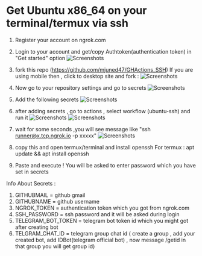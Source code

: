 # Get Ubuntu x86_64 on your terminal/termux via ssh
1) Register your account on ngrok.com
2) Login to your account and get/copy Authtoken(authentication token) in
   "Get started" option 
![Screenshots](https://raw.githubusercontent.com/mjuned47/GHActions_SSH/master/screenshots/ngrok_token.jpg)

3) fork this repo (https://github.com/mjuned47/GHActions_SSH)
   If you are using mobile then , click to desktop site and fork :
![Screenshots](https://raw.githubusercontent.com/mjuned47/GHActions_SSH/master/screenshots/fork.jpg)

4) Now go to your repository settings and go to secrets
![Screenshots](https://raw.githubusercontent.com/mjuned47/GHActions_SSH/master/screenshots/settings.jpg)

5) Add the following secrets
![Screenshots](https://raw.githubusercontent.com/mjuned47/GHActions_SSH/master/screenshots/add_secrets.jpg)

6) after adding secrets , go to actions , select workflow (ubuntu-ssh) and run it
![Screenshots](https://raw.githubusercontent.com/mjuned47/GHActions_SSH/master/screenshots/select_ubuntu.jpg)
![Screenshots](https://raw.githubusercontent.com/mjuned47/GHActions_SSH/master/screenshots/run_workflow.jpg)

7) wait for some seconds ,you will see message like
   "ssh runner@x.tcp.ngrok.io -p xxxxx"
![Screenshots](https://raw.githubusercontent.com/mjuned47/GHActions_SSH/master/screenshots/msg.jpg)

8) copy this and open termux/terminal and install openssh
    For termux : apt update && apt install openssh

9) Paste and execute ! You will be asked to enter password which you have set in secrets

Info About Secrets :
1) GITHUBMAIL = github gmail
2) GITHUBNAME = github username
3) NGROK_TOKEN = authentication token which you got from ngrok.com
4) SSH_PASSWORD = ssh password and it will be asked during login
5) TELEGRAM_BOT_TOKEN = telegram bot token id which you might got after creating bot
6) TELGRAM_CHAT_ID = telegram group chat id ( create a group , add your created bot, add IDBot(telegram official bot) , now message /getid in that group 
                                               you will get group id)
